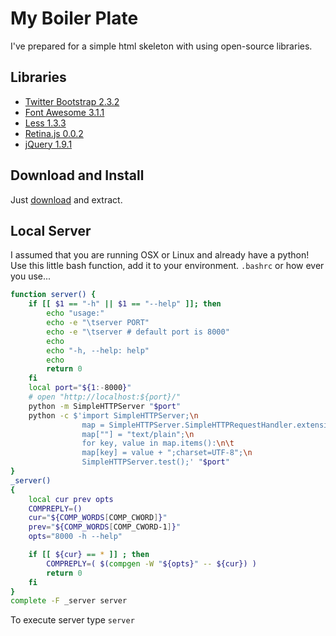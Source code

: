 # My Boiler Plate

I've prepared for a simple html skeleton with using open-source libraries.

## Libraries

* [Twitter Bootstrap 2.3.2][01]
* [Font Awesome 3.1.1][02]
* [Less 1.3.3][03]
* [Retina.js 0.0.2][04]
* [jQuery 1.9.1 ][05]

[01]: https://github.com/twitter/bootstrap
[02]: https://github.com/FortAwesome/Font-Awesome
[03]: https://github.com/cloudhead/less.js
[04]: https://github.com/imulus/retinajs
[05]: https://github.com/jquery/jquery

## Download and Install

Just [download][download] and extract.

[download]: https://github.com/vigo/jenerator/archive/v0.1.zip

## Local Server

I assumed that you are running OSX or Linux and already have a python!
Use this little bash function, add it to your environment. `.bashrc` or
how ever you use...

```bash
function server() {
    if [[ $1 == "-h" || $1 == "--help" ]]; then
        echo "usage:"
        echo -e "\tserver PORT"
        echo -e "\tserver # default port is 8000"
        echo
        echo "-h, --help: help"
        echo
        return 0
    fi
    local port="${1:-8000}"
    # open "http://localhost:${port}/"
    python -m SimpleHTTPServer "$port"
    python -c $'import SimpleHTTPServer;\n
                map = SimpleHTTPServer.SimpleHTTPRequestHandler.extensions_map;\n
                map[""] = "text/plain";\n
                for key, value in map.items():\n\t
                map[key] = value + ";charset=UTF-8";\n
                SimpleHTTPServer.test();' "$port"
}
_server()
{
    local cur prev opts
    COMPREPLY=()
    cur="${COMP_WORDS[COMP_CWORD]}"
    prev="${COMP_WORDS[COMP_CWORD-1]}"
    opts="8000 -h --help"

    if [[ ${cur} == * ]] ; then
        COMPREPLY=( $(compgen -W "${opts}" -- ${cur}) )
        return 0
    fi
}
complete -F _server server
```

To execute server type `server`
